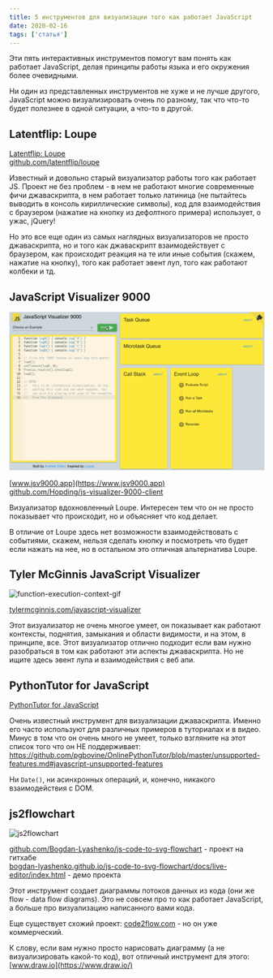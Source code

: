 ```yaml
---
title: 5 инструментов для визуализации того как работает JavaScript
date: 2020-02-16
tags: ['статья']
---
```


Эти пять интерактивных инструментов помогут вам понять как работает JavaScript, делая принципы работы языка и его окружения более очевидными.

Ни один из представленных инструментов не хуже и не лучше другого, JavaScript можно визуализировать очень по разному, так что что-то будет полезнее в одной ситуации, а что-то в другой.

## Latentflip: Loupe

[Latentflip: Loupe](http://latentflip.com/loupe)  
[github.com/latentflip/loupe](https://github.com/latentflip/loupe)

Известный и довольно старый визуализатор работы того как работает JS. Проект не без проблем - в нем не работают многие современные фичи джаваскрипта, в нем работает только латиница (не пытайтесь выводить в консоль кириллические символы), код для взаимодействия с браузером (нажатие на кнопку из дефолтного примера) использует, о ужас, jQuery!

Но это все еще один из самых наглядных визуализаторов не просто джаваскрипта, но и того как джаваскрипт взаимодействует с браузером, как происходит реакция на те или иные события (скажем, нажатие на кнопку), того как работает эвент луп, того как работают колбеки и тд.

## JavaScript Visualizer 9000

![js-visualizer-9000-client](https://github.com/Hopding/js-visualizer-9000-client/raw/master/demo.gif)

[www.jsv9000.app](https://www.jsv9000.app)  
[github.com/Hopding/js-visualizer-9000-client](https://github.com/Hopding/js-visualizer-9000-client)

Визуализатор вдохновленный Loupe. Интересен тем что он не просто показывает что происходит, но и объясняет что код делает.

В отличие от Loupe здесь нет возможности взаимодействовать с событиями, скажем, нельзя сделать кнопку и посмотреть что будет если нажать на нее, но в остальном это отличная альтернатива Loupe.

## Tyler McGinnis JavaScript Visualizer

![function-execution-context-gif](https://tylermcginnis.com/images/posts/advanced-javascript/function-execution-context-gif.gif)

[tylermcginnis.com/javascript-visualizer](https://tylermcginnis.com/javascript-visualizer/)

Этот визуализатор не очень многое умеет, он показывает как работают контексты, поднятия, замыкания и области видимости, и на этом, в принципе, все. Этот визуализатор отлично подходит если вам нужно разобраться в том как работают эти аспекты джаваскрипта. Но не ищите здесь эвент лупа и взаимодействия с веб апи.

## PythonTutor for JavaScript

[PythonTutor for JavaScript](http://www.pythontutor.com/javascript.html#)

Очень известный инструмент для визуализации джаваскрипта. Именно его часто используют для различных примеров в туториалах и в видео. Минус в том что он очень много не умеет, только взгляните на этот список того что он НЕ поддерживает: https://github.com/pgbovine/OnlinePythonTutor/blob/master/unsupported-features.md#javascript-unsupported-features

Ни `Date()`, ни асинхронных операций, и, конечно, никакого взаимодействия с DOM.

## js2flowchart

![js2flowchart](https://raw.githubusercontent.com/Bogdan-Lyashenko/js-code-to-svg-flowchart/master/docs/live-editor/demo.gif)

[github.com/Bogdan-Lyashenko/js-code-to-svg-flowchart](https://github.com/Bogdan-Lyashenko/js-code-to-svg-flowchart) - проект на гитхабе  
[bogdan-lyashenko.github.io/js-code-to-svg-flowchart/docs/live-editor/index.html](https://bogdan-lyashenko.github.io/js-code-to-svg-flowchart/docs/live-editor/index.html) - демо проекта

Этот инструмент создает диаграммы потоков данных из кода (они же flow - data flow diagrams). Это не совсем про то как работает JavaScript, а больше про визуализацию написанного вами кода.

Еще существует схожий проект: [code2flow.com](https://code2flow.com) - но он уже коммерческий.

К слову, если вам нужно просто нарисовать диаграмму (а не визуализировать какой-то код), вот отличный инструмент для этого: [www.draw.io](https://www.draw.io/)
